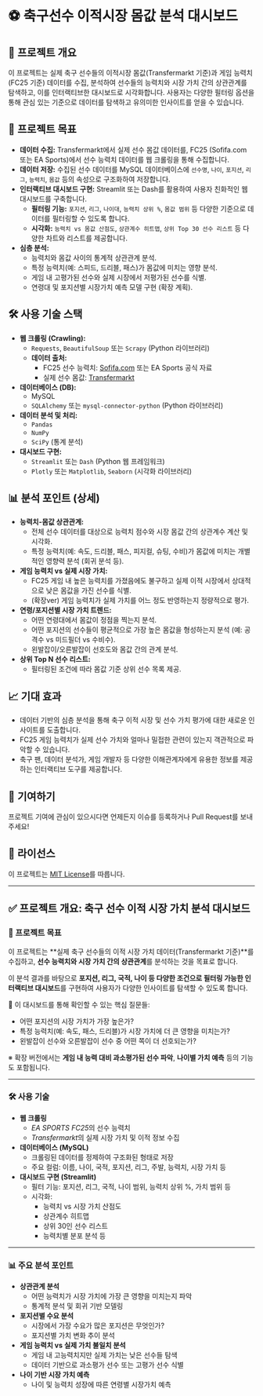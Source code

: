# ⚽ 축구선수 이적시장 몸값 분석 대시보드

## 🚀 프로젝트 개요

이 프로젝트는 실제 축구 선수들의 이적시장 몸값(Transfermarkt 기준)과 게임 능력치(FC25 기준) 데이터를 수집, 분석하여 선수들의 능력치와 시장 가치 간의 상관관계를 탐색하고, 이를 인터랙티브한 대시보드로 시각화합니다. 사용자는 다양한 필터링 옵션을 통해 관심 있는 기준으로 데이터를 탐색하고 유의미한 인사이트를 얻을 수 있습니다.

## 🎯 프로젝트 목표

* **데이터 수집:** Transfermarkt에서 실제 선수 몸값 데이터를, FC25 (Sofifa.com 또는 EA Sports)에서 선수 능력치 데이터를 웹 크롤링을 통해 수집합니다.
* **데이터 저장:** 수집된 선수 데이터를 MySQL 데이터베이스에 `선수명`, `나이`, `포지션`, `리그`, `능력치`, `몸값` 등의 속성으로 구조화하여 저장합니다.
* **인터랙티브 대시보드 구현:** Streamlit 또는 Dash를 활용하여 사용자 친화적인 웹 대시보드를 구축합니다.
    * **필터링 기능:** `포지션`, `리그`, `나이대`, `능력치 상위 %`, `몸값 범위` 등 다양한 기준으로 데이터를 필터링할 수 있도록 합니다.
    * **시각화:** `능력치 vs 몸값 산점도`, `상관계수 히트맵`, `상위 Top 30 선수 리스트` 등 다양한 차트와 리스트를 제공합니다.
* **심층 분석:**
    * 능력치와 몸값 사이의 통계적 상관관계 분석.
    * 특정 능력치(예: 스피드, 드리블, 패스)가 몸값에 미치는 영향 분석.
    * 게임 내 고평가된 선수와 실제 시장에서 저평가된 선수를 식별.
    * 연령대 및 포지션별 시장가치 예측 모델 구현 (확장 계획).

## 🛠️ 사용 기술 스택

* **웹 크롤링 (Crawling):**
    * `Requests`, `BeautifulSoup` 또는 `Scrapy` (Python 라이브러리)
    * **데이터 출처:**
        * FC25 선수 능력치: [Sofifa.com](https://sofifa.com/) 또는 EA Sports 공식 자료
        * 실제 선수 몸값: [Transfermarkt](https://www.transfermarkt.com/)
* **데이터베이스 (DB):**
    * MySQL
    * `SQLAlchemy` 또는 `mysql-connector-python` (Python 라이브러리)
* **데이터 분석 및 처리:**
    * `Pandas`
    * `NumPy`
    * `SciPy` (통계 분석)
* **대시보드 구현:**
    * `Streamlit` 또는 `Dash` (Python 웹 프레임워크)
    * `Plotly` 또는 `Matplotlib`, `Seaborn` (시각화 라이브러리)

## 📊 분석 포인트 (상세)

* **능력치-몸값 상관관계:**
    * 전체 선수 데이터를 대상으로 능력치 점수와 시장 몸값 간의 상관계수 계산 및 시각화.
    * 특정 능력치(예: 속도, 드리블, 패스, 피지컬, 슈팅, 수비)가 몸값에 미치는 개별적인 영향력 분석 (회귀 분석 등).
* **게임 능력치 vs 실제 시장 가치:**
    * FC25 게임 내 높은 능력치를 가졌음에도 불구하고 실제 이적 시장에서 상대적으로 낮은 몸값을 가진 선수를 식별.
    * (확장ver) 게임 능력치가 실제 가치를 어느 정도 반영하는지 정량적으로 평가.
* **연령/포지션별 시장 가치 트렌드:**
    * 어떤 연령대에서 몸값이 정점을 찍는지 분석.
    * 어떤 포지션의 선수들이 평균적으로 가장 높은 몸값을 형성하는지 분석 (예: 공격수 vs 미드필더 vs 수비수).
    * 왼발잡이/오른발잡이 선호도와 몸값 간의 관계 분석.
* **상위 Top N 선수 리스트:**
    * 필터링된 조건에 따라 몸값 기준 상위 선수 목록 제공.

## 📈 기대 효과

* 데이터 기반의 심층 분석을 통해 축구 이적 시장 및 선수 가치 평가에 대한 새로운 인사이트를 도출합니다.
* FC25 게임 능력치가 실제 선수 가치와 얼마나 밀접한 관련이 있는지 객관적으로 파악할 수 있습니다.
* 축구 팬, 데이터 분석가, 게임 개발자 등 다양한 이해관계자에게 유용한 정보를 제공하는 인터랙티브 도구를 제공합니다.



## 🤝 기여하기

프로젝트 기여에 관심이 있으시다면 언제든지 이슈를 등록하거나 Pull Request를 보내주세요!

## 📄 라이선스

이 프로젝트는 [MIT License](LICENSE)를 따릅니다.

---

## ✅ 프로젝트 개요: 축구 선수 이적 시장 가치 분석 대시보드

### 🎯 프로젝트 목표

이 프로젝트는 **실제 축구 선수들의 이적 시장 가치 데이터(Transfermarkt 기준)**를 수집하고, **선수 능력치와 시장 가치 간의 상관관계**를 분석하는 것을 목표로 합니다.

이 분석 결과를 바탕으로 **포지션, 리그, 국적, 나이 등 다양한 조건으로 필터링 가능한 인터랙티브 대시보드**를 구현하여 사용자가 다양한 인사이트를 탐색할 수 있도록 합니다.

📌 이 대시보드를 통해 확인할 수 있는 핵심 질문들:

- 어떤 포지션의 시장 가치가 가장 높은가?
- 특정 능력치(예: 속도, 패스, 드리블)가 시장 가치에 더 큰 영향을 미치는가?
- 왼발잡이 선수와 오른발잡이 선수 중 어떤 쪽이 더 선호되는가?

※ 확장 버전에서는 **게임 내 능력 대비 과소평가된 선수 파악**, **나이별 가치 예측** 등의 기능도 포함됩니다.

---

### 🛠️ 사용 기술

- **웹 크롤링**
    - *EA SPORTS FC25*의 선수 능력치
    - *Transfermarkt*의 실제 시장 가치 및 이적 정보 수집
- **데이터베이스 (MySQL)**
    - 크롤링된 데이터를 정제하여 구조화된 형태로 저장
    - 주요 컬럼: 이름, 나이, 국적, 포지션, 리그, 주발, 능력치, 시장 가치 등
- **대시보드 구현 (Streamlit)**
    - 필터 기능: 포지션, 리그, 국적, 나이 범위, 능력치 상위 %, 가치 범위 등
    - 시각화:
        - 능력치 vs 시장 가치 산점도
        - 상관계수 히트맵
        - 상위 30인 선수 리스트
        - 능력치별 분포 분석 등

---

### 📊 주요 분석 포인트

- **상관관계 분석**
    - 어떤 능력치가 시장 가치에 가장 큰 영향을 미치는지 파악
    - 통계적 분석 및 회귀 기반 모델링
- **포지션별 수요 분석**
    - 시장에서 가장 수요가 많은 포지션은 무엇인가?
    - 포지션별 가치 변화 추이 분석
- **게임 능력치 vs 실제 가치 불일치 분석**
    - 게임 내 고능력치지만 실제 가치는 낮은 선수들 탐색
    - 데이터 기반으로 과소평가 선수 또는 고평가 선수 식별
- **나이 기반 시장 가치 예측**
    - 나이 및 능력치 성장에 따른 연령별 시장가치 예측